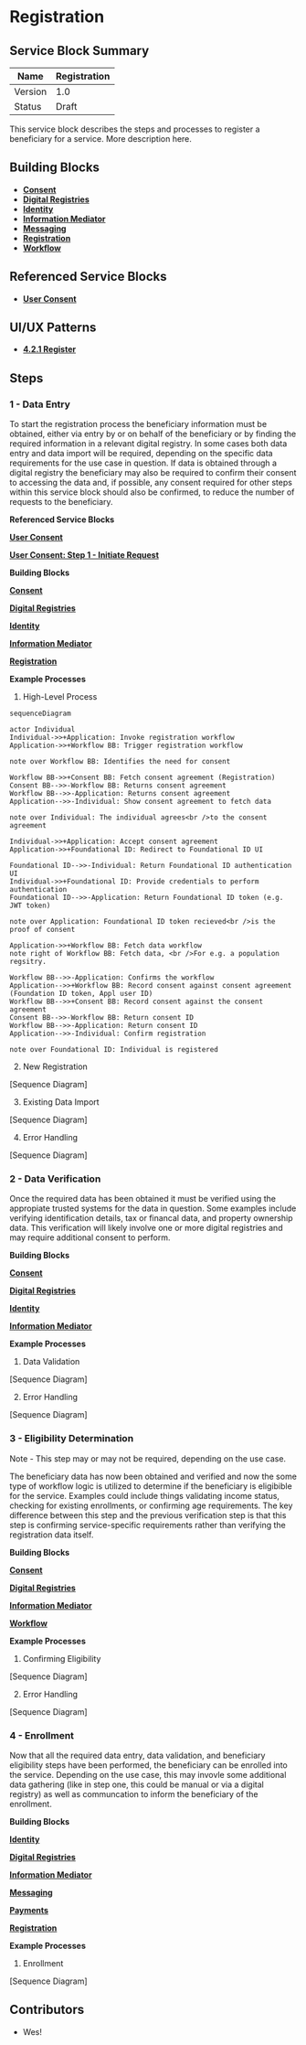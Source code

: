 # Registration

## Service Block Summary

| Name    | Registration					   |
| ------- | ---------------------------------- |
| Version | 1.0                                |
| Status  | Draft                              |

This service block describes the steps and processes to register a beneficiary for a service. More description here.

## Building Blocks

* [**Consent**](https://govstack.gitbook.io/bb-consent)
* [**Digital Registries**](https://govstack.gitbook.io/bb-digital-registries)
* [**Identity**](https://govstack.gitbook.io/bb-identity)
* [**Information Mediator**](https://govstack.gitbook.io/bb-information-mediation)
* [**Messaging**](https://govstack.gitbook.io/bb-messaging/)
* [**Registration**](https://govstack.gitbook.io/bb-registration)
* [**Workflow**](https://govstack.gitbook.io/bb-workflow)

## Referenced Service Blocks

* [**User Consent**](https://govstack.gitbook.io/bb-consent/)

## UI/UX Patterns

* [**4.2.1 Register**](https://govstack.gitbook.io/specification/govstack-ui-ux-guidelines/4-design-patterns/5-user-flows/6.1-register)

## Steps

### 1 - Data Entry

To start the registration process the beneficiary information must be obtained, either via entry by or on behalf of the beneficiary or by finding the required information in a relevant digital registry. In some cases both data entry and data import will be required, depending on the specific data requirements for the use case in question. If data is obtained through a digital registry the beneficiary may also be required to confirm their consent to accessing the data and, if possible, any consent required for other steps within this service block should also be confirmed, to reduce the number of requests to the beneficiary.

**Referenced Service Blocks**

[**User Consent**](https://govstack.gitbook.io/bb-consent/)

[**User Consent: Step 1 - Initiate Request**](https://govstack.gitbook.io/bb-consent/)

**Building Blocks**

[**Consent**](https://govstack.gitbook.io/bb-consent/)

[**Digital Registries**](https://govstack.gitbook.io/bb-digital-registries)

[**Identity**](https://govstack.gitbook.io/bb-identity/)

[**Information Mediator**](https://govstack.gitbook.io/bb-information-mediation)

[**Registration**](https://govstack.gitbook.io/bb-registration/)

**Example Processes**

1. High-Level Process

```Mermaid
sequenceDiagram

actor Individual
Individual->>+Application: Invoke registration workflow
Application->>+Workflow BB: Trigger registration workflow

note over Workflow BB: Identifies the need for consent

Workflow BB->>+Consent BB: Fetch consent agreement (Registration)
Consent BB-->>-Workflow BB: Returns consent agreement
Workflow BB-->>-Application: Returns consent agreement
Application-->>-Individual: Show consent agreement to fetch data 

note over Individual: The individual agrees<br />to the consent agreement 

Individual->>+Application: Accept consent agreement
Application->>+Foundational ID: Redirect to Foundational ID UI

Foundational ID-->>-Individual: Return Foundational ID authentication UI
Individual->>+Foundational ID: Provide credentials to perform authentication
Foundational ID-->>-Application: Return Foundational ID token (e.g. JWT token) 

note over Application: Foundational ID token recieved<br />is the proof of consent

Application->>+Workflow BB: Fetch data workflow
note right of Workflow BB: Fetch data, <br />For e.g. a population regsitry.

Workflow BB-->>-Application: Confirms the workflow
Application-->>+Workflow BB: Record consent against consent agreement (Foundation ID token, Appl user ID)
Workflow BB-->>+Consent BB: Record consent against the consent agreement
Consent BB-->>-Workflow BB: Return consent ID
Workflow BB-->>-Application: Return consent ID
Application-->>-Individual: Confirm registration

note over Foundational ID: Individual is registered

```

2. New Registration

[Sequence Diagram]

3. Existing Data Import

[Sequence Diagram]

4. Error Handling

[Sequence Diagram]

### 2 - Data Verification

Once the required data has been obtained it must be verified using the appropiate trusted systems for the data in question. Some examples include verifying identification details, tax or financal data, and property ownership data. This verification will likely involve one or more digital registries and may require additional consent to perform.

**Building Blocks**

[**Consent**](https://govstack.gitbook.io/bb-consent/)

[**Digital Registries**](https://govstack.gitbook.io/bb-digital-registries)

[**Identity**](https://govstack.gitbook.io/bb-identity/)

[**Information Mediator**](https://govstack.gitbook.io/bb-information-mediation)

**Example Processes**

1. Data Validation

[Sequence Diagram]

2. Error Handling

[Sequence Diagram]

### 3 - Eligibility Determination

Note - This step may or may not be required, depending on the use case.

The beneficiary data has now been obtained and verified and now the some type of workflow logic is utilized to determine if the beneficiary is eligibible for the service. Examples could include things validating income status, checking for existing enrollments, or confirming age requirements. The key difference between this step and the previous verification step is that this step is confirming service-specific requirements rather than verifying the registration data itself.

**Building Blocks**

[**Consent**](https://govstack.gitbook.io/bb-consent/)

[**Digital Registries**](https://govstack.gitbook.io/bb-digital-registries)

[**Information Mediator**](https://govstack.gitbook.io/bb-information-mediation)

[**Workflow**](https://govstack.gitbook.io/bb-workflow)

**Example Processes**

1. Confirming Eligibility

[Sequence Diagram]

2. Error Handling

[Sequence Diagram]

### 4 - Enrollment

Now that all the required data entry, data validation, and beneficiary eligibility steps have been performed, the beneficiary can be enrolled into the service. Depending on the use case, this may invovle some additional data gathering (like in step one, this could be manual or via a digital registry) as well as communcation to inform the beneficiary of the enrollment.

**Building Blocks**

[**Identity**](https://govstack.gitbook.io/bb-identity/)

[**Digital Registries**](https://govstack.gitbook.io/bb-digital-registries)

[**Information Mediator**](https://govstack.gitbook.io/bb-information-mediation)

[**Messaging**](https://govstack.gitbook.io/bb-messaging/)

[**Payments**](https://govstack.gitbook.io/bb-payments/)

[**Registration**](https://govstack.gitbook.io/bb-registration/)

**Example Processes**

1. Enrollment

[Sequence Diagram]

## Contributors

* Wes!
